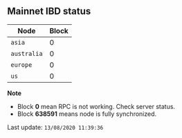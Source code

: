 ## **Mainnet** IBD status


Node | Block
--- | ---
`asia` | 0
`australia` | 0
`europe` | 0
`us` | 0


**Note**
* Block **0** mean RPC is not working. Check server status.
* Block **638591** means node is fully synchronized.


Last update: `13/08/2020 11:39:36`
